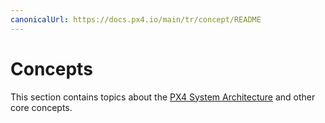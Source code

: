 ```yaml
---
canonicalUrl: https://docs.px4.io/main/tr/concept/README
---
```


# Concepts

This section contains topics about the [PX4 System Architecture](../concept/architecture.md) and other core concepts.